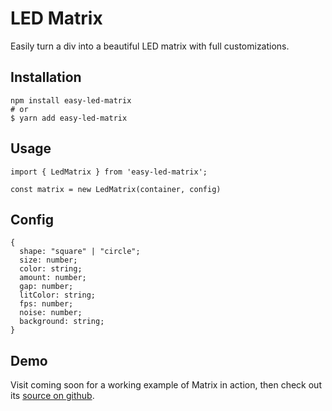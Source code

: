 # LED Matrix

Easily turn a div into a beautiful LED matrix with full customizations.

## Installation

```
npm install easy-led-matrix
# or
$ yarn add easy-led-matrix
```

## Usage

```
import { LedMatrix } from 'easy-led-matrix';

const matrix = new LedMatrix(container, config)
```

## Config

```
{
  shape: "square" | "circle";
  size: number;
  color: string;
  amount: number;
  gap: number;
  litColor: string;
  fps: number;
  noise: number;
  background: string;
}
```


## Demo

Visit coming soon for a working example of Matrix in action, then check out its [source on github](https://github.com/fabwaseem/led-matrix).
